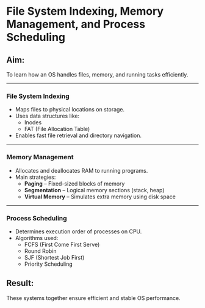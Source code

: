 # File System Indexing, Memory Management, and Process Scheduling

## Aim:
To learn how an OS handles files, memory, and running tasks efficiently.

---

###  File System Indexing
- Maps files to physical locations on storage.
- Uses data structures like:
  - Inodes
  - FAT (File Allocation Table)
- Enables fast file retrieval and directory navigation.

---

###  Memory Management
- Allocates and deallocates RAM to running programs.
- Main strategies:
  - **Paging** – Fixed-sized blocks of memory
  - **Segmentation** – Logical memory sections (stack, heap)
  - **Virtual Memory** – Simulates extra memory using disk space

---

###  Process Scheduling
- Determines execution order of processes on CPU.
- Algorithms used:
  - FCFS (First Come First Serve)
  - Round Robin
  - SJF (Shortest Job First)
  - Priority Scheduling

## Result:
These systems together ensure efficient and stable OS performance.
